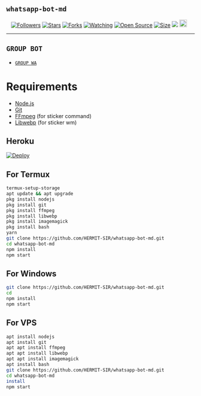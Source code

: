 ## ```whatsapp-bot-md```
<p align="center">
<a href="https://github.com/HERMIT-SIR/followers"><img title="Followers" src="https://img.shields.io/github/followers/HERMIT-SIR?color=red&style=flat-square"></a>
<a href="https://github.com/HERMIT-SIR/whatsapp-bot-md/stargazers/"><img title="Stars" src="https://img.shields.io/github/stars/HERMIT-SIR/whatsapp-bot-md?color=blue&style=flat-square"></a>
<a href="https://github.com/HERMIT-SIR/whatsapp-bot-md/network/members"><img title="Forks" src="https://img.shields.io/github/forks/HERMIT-SIR/whatsapp-bot-md?color=red&style=flat-square"></a>
<a href="https://github.com/HERMIT-SIR/whatsapp-bot-md/watchers"><img title="Watching" src="https://img.shields.io/github/watchers/HERMIT-SIR/whatsapp-bot-md?label=Watchers&color=blue&style=flat-square"></a>
<a href="https://github.com/HERMIT-SIR/whatsapp-bot-md"><img title="Open Source" src="https://badges.frapsoft.com/os/v2/open-source.svg?v=103"></a>
<a href="https://github.com/ZeroYT7/whatsapp-bot-md/"><img title="Size" src="https://img.shields.io/github/repo-size/HERMIT-SIR/whatsapp-bot-md?style=flat-square&color=green"></a>
<a href="https://hits.seeyoufarm.com"><img src="https://hits.seeyoufarm.com/api/count/incr/badge.svg?url=https%3A%2F%2Fgithub.com%2FHERMIT-SIR%2Fwhatsapp-bot-md&count_bg=%2379C83D&title_bg=%23555555&icon=probot.svg&icon_color=%2300FF6D&title=hits&edge_flat=false"/></a>
<a href="https://github.com/HERMIT-SIR/whatsapp-bot-md/graphs/commit-activity"><img height="20" src="https://img.shields.io/badge/Maintained%3F-yes-green.svg"></a>&nbsp;&nbsp;
</p>
<p align='center'>
    </p>

-------

## ```GROUP BOT```

- [`GROUP WA`](https://chat.whatsapp.com/L0fT1MgVPwtJTIp6rcjd1m)

# Requirements
* [Node.js](https://nodejs.org/en/)
* [Git](https://git-scm.com/downloads)
* [FFmpeg](https://www.gyan.dev/ffmpeg/builds/) (for sticker command)
* [Libwebp](https://developers.google.com/speed/webp/download) (for sticker wm)

## Heroku
[![Deploy](https://www.herokucdn.com/deploy/button.svg)](https://heroku.com/deploy?template=https://github.com/HERMIT-SIR/whatsapp-bot-md)
## For Termux
```bash
termux-setup-storage
apt update && apt upgrade
pkg install nodejs
pkg install git 
pkg install ffmpeg
pkg install libwebp 
pkg install imagemagick
pkg install bash
yarn
git clone https://github.com/HERMIT-SIR/whatsapp-bot-md.git
cd whatsapp-bot-md
npm install
npm start
```
## For Windows
```bash
git clone https://github.com/HERMIT-SIR/whatsapp-bot-md.git
cd 
npm install
npm start
```
## For VPS
```bash
apt install nodejs 
apt install git 
apt apt install ffmpeg 
apt apt install libwebp 
apt apt install imagemagick
apt install bash
git clone https://github.com/HERMIT-SIR/whatsapp-bot-md.git
cd whatsapp-bot-md
install
npm start
```

